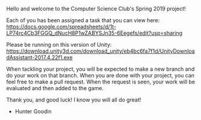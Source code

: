 Hello and welcome to the Computer Science Club's Spring 2019 project! 

Each of you has been assigned a task that you can view here: https://docs.google.com/spreadsheets/d/1t-LP74rc4Cb3FGGQ_dNucH8P1wZABYSJn35-6Eegefs/edit?usp=sharing

Please be running on this version of Unity: https://download.unity3d.com/download_unity/eb4bc6fa7f1d/UnityDownloadAssistant-2017.4.22f1.exe 

When tackling your project, you will be expected to make a new branch and do your work on that branch. When you are done with your project, you can feel free to make a pull request. When the request is seen, your work will be evaluated and then added to the game. 

Thank you, and good luck! I know you will all do great! 

- Hunter Goodin 


